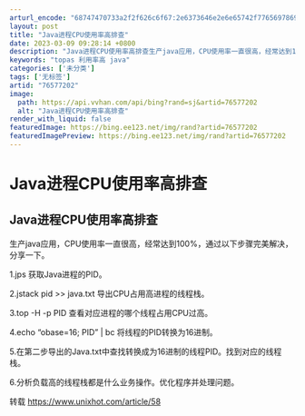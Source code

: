 ```yaml
---
arturl_encode: "68747470733a2f2f626c6f67:2e6373646e2e6e65742f77656978696e5f3338303938333132:2f61727469636c652f64657461696c732f3736353737323032"
layout: post
title: "Java进程CPU使用率高排查"
date: 2023-03-09 09:28:14 +0800
description: "Java进程CPU使用率高排查生产java应用，CPU使用率一直很高，经常达到100%，通过以下步骤"
keywords: "topas 利用率高 java"
categories: ['未分类']
tags: ['无标签']
artid: "76577202"
image:
  path: https://api.vvhan.com/api/bing?rand=sj&artid=76577202
  alt: "Java进程CPU使用率高排查"
render_with_liquid: false
featuredImage: https://bing.ee123.net/img/rand?artid=76577202
featuredImagePreview: https://bing.ee123.net/img/rand?artid=76577202
---
```


# Java进程CPU使用率高排查

## Java进程CPU使用率高排查

生产java应用，CPU使用率一直很高，经常达到100%，通过以下步骤完美解决，分享一下。
  
  
1.jps 获取Java进程的PID。
  
  
2.jstack pid >> java.txt 导出CPU占用高进程的线程栈。
  
  
3.top -H -p PID 查看对应进程的哪个线程占用CPU过高。
  
  
4.echo “obase=16; PID” | bc 将线程的PID转换为16进制。
  
  
5.在第二步导出的Java.txt中查找转换成为16进制的线程PID。找到对应的线程栈。
  
  
6.分析负载高的线程栈都是什么业务操作。优化程序并处理问题。

转载 https://www.unixhot.com/article/58
